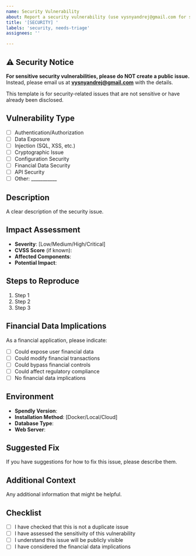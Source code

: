 ```yaml
---
name: Security Vulnerability
about: Report a security vulnerability (use vysnyandrej@gmail.com for sensitive issues)
title: '[SECURITY] '
labels: 'security, needs-triage'
assignees: ''

---
```


## ⚠️ Security Notice

**For sensitive security vulnerabilities, please do NOT create a public issue.**
Instead, please email us at **vysnyandrej@gmail.com** with the details.

This template is for security-related issues that are not sensitive or have already been disclosed.

## Vulnerability Type
- [ ] Authentication/Authorization
- [ ] Data Exposure
- [ ] Injection (SQL, XSS, etc.)
- [ ] Cryptographic Issue
- [ ] Configuration Security
- [ ] Financial Data Security
- [ ] API Security
- [ ] Other: ___________

## Description
A clear description of the security issue.

## Impact Assessment
- **Severity**: [Low/Medium/High/Critical]
- **CVSS Score** (if known): 
- **Affected Components**: 
- **Potential Impact**: 

## Steps to Reproduce
1. Step 1
2. Step 2
3. Step 3

## Financial Data Implications
As a financial application, please indicate:
- [ ] Could expose user financial data
- [ ] Could modify financial transactions
- [ ] Could bypass financial controls
- [ ] Could affect regulatory compliance
- [ ] No financial data implications

## Environment
- **Spendly Version**: 
- **Installation Method**: [Docker/Local/Cloud]
- **Database Type**: 
- **Web Server**: 

## Suggested Fix
If you have suggestions for how to fix this issue, please describe them.

## Additional Context
Any additional information that might be helpful.

## Checklist
- [ ] I have checked that this is not a duplicate issue
- [ ] I have assessed the sensitivity of this vulnerability
- [ ] I understand this issue will be publicly visible
- [ ] I have considered the financial data implications 
